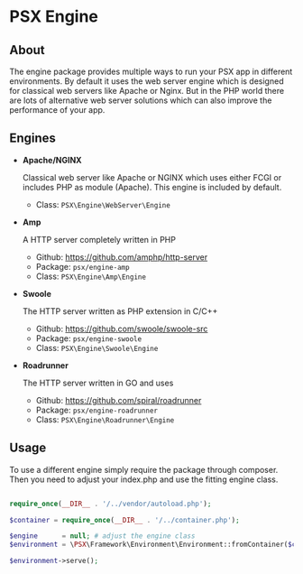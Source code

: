 PSX Engine
===

## About

The engine package provides multiple ways to run your PSX app in different
environments. By default it uses the web server engine which is designed for
classical web servers like Apache or Nginx. But in the PHP world there are lots
of alternative web server solutions which can also improve the performance of
your app.

## Engines

* **Apache/NGINX**
  
  Classical web server like Apache or NGINX which uses either FCGI or includes
  PHP as module (Apache). This engine is included by default.
  
  * Class: `PSX\Engine\WebServer\Engine`

* **Amp**
  
  A HTTP server completely written in PHP

  * Github: https://github.com/amphp/http-server
  * Package: `psx/engine-amp`
  * Class: `PSX\Engine\Amp\Engine`
  
* **Swoole**

  The HTTP server written as PHP extension in C/C++

  * Github: https://github.com/swoole/swoole-src
  * Package: `psx/engine-swoole`
  * Class: `PSX\Engine\Swoole\Engine`
  
* **Roadrunner**

  The HTTP server written in GO and uses

  * Github: https://github.com/spiral/roadrunner
  * Package: `psx/engine-roadrunner`
  * Class: `PSX\Engine\Roadrunner\Engine`

## Usage

To use a different engine simply require the package through composer. Then you
need to adjust your index.php and use the fitting engine class.

```php

require_once(__DIR__ . '/../vendor/autoload.php');

$container = require_once(__DIR__ . '/../container.php');

$engine      = null; # adjust the engine class
$environment = \PSX\Framework\Environment\Environment::fromContainer($container, $engine);

$environment->serve();

```
